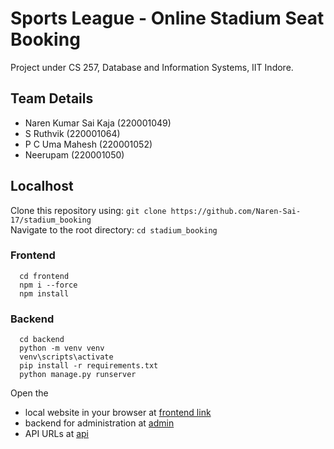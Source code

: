 # Sports League - Online Stadium Seat Booking
Project under CS 257, Database and Information Systems, IIT Indore.

## Team Details
* Naren Kumar Sai Kaja (220001049)
* S Ruthvik (220001064)
* P C Uma Mahesh (220001052)
* Neerupam (220001050)

## Localhost
Clone this repository using: `git clone https://github.com/Naren-Sai-17/stadium_booking` <br>
Navigate to the root directory: `cd stadium_booking`

### Frontend
```
  cd frontend
  npm i --force
  npm install
```

### Backend
```
  cd backend
  python -m venv venv
  venv\scripts\activate
  pip install -r requirements.txt
  python manage.py runserver
```

Open the 
* local website in your browser at [frontend link](http://localhost:3000)
* backend for administration at [admin](http://localhost:8000/admin)
* API URLs at [api](http://localhost:8000/api)
